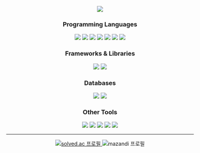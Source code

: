 <!-- header -->
<p align="center">
  <img src="https://capsule-render.vercel.app/api?type=waving&color=0:fdf4e7,100:fdebfa&height=200&text=Sujin%20Yoon&fontColor=736d6c&section=header&fontAlignY=36&fontSize=30"/>
</p>
<!-- e1f5fe -->
<!-- &animation=twinkling -->


<!-- 기술 스택 뱃지 -->
<div align="center">
  <h3>Programming Languages</h3>
  <p>
    <img src="https://img.shields.io/badge/C-00599C?style=flat&logo=c&logoColor=white" />
    <img src="https://img.shields.io/badge/C++-00599C?style=flat&logo=c%2B%2B&logoColor=white" />
    <img src="https://img.shields.io/badge/Java-007396?style=flat&logo=java&logoColor=white" />
    <img src="https://img.shields.io/badge/Python-3776AB?style=flat&logo=python&logoColor=white" />
    <img src="https://img.shields.io/badge/HTML5-E34F26?style=flat&logo=html5&logoColor=white" />
    <img src="https://img.shields.io/badge/CSS3-1572B6?style=flat&logo=css3&logoColor=white" />
    <img src="https://img.shields.io/badge/JavaScript-F7DF1E?style=flat&logo=javascript&logoColor=black" />
  </p>
</div>

<div align="center">
  <h3>Frameworks & Libraries</h3>
  <p>
    <img src="https://img.shields.io/badge/Django-092E20?style=flat&logo=django&logoColor=white" />
    <img src="https://img.shields.io/badge/Spring-6DB33F?style=flat&logo=spring&logoColor=white" />
    <!--<img src="https://img.shields.io/badge/React-20232A?style=flat&logo=react&logoColor=61DAFB" />-->
    <!--<img src="https://img.shields.io/badge/FastAPI-005571?style=flat&logo=fastapi&logoColor=white" />-->
  </p>
</div>

<div align="center">
  <h3>Databases</h3>
  <p>
    <img src="https://img.shields.io/badge/MySQL-4479A1?style=flat&logo=mysql&logoColor=white" />
    <img src="https://img.shields.io/badge/SQLite-07405E?style=flat&logo=sqlite&logoColor=white" />
  </p>
</div>

<!--<h3>Deployment & DevOps Tools</h3>-->
<p align="left">
  <!--<img src="https://img.shields.io/badge/Render-46E3B7?style=flat&logo=render&logoColor=white" />-->
  <!--<img src="https://img.shields.io/badge/AWS-232F3E?style=flat&logo=amazonaws&logoColor=white" />-->
  <!--<img src="https://img.shields.io/badge/Firebase-039BE5?style=flat&logo=firebase&logoColor=white" />-->
  <!--<img src="https://img.shields.io/badge/Supabase-3ECF8E?style=flat&logo=supabase&logoColor=white" />-->
  <!--<img src="https://img.shields.io/badge/GitHub_Pages-121013?style=flat&logo=github&logoColor=white" />-->
  <!--<img src="https://img.shields.io/badge/Docker-2496ED?style=flat&logo=docker&logoColor=white" />-->
</p>

<!-- <h3>Development Environments</h3> -->
<!-- <p align="left"> -->
  <!-- <img src="https://img.shields.io/badge/IntelliJ%20IDEA-000000?style=flat&logo=intellij-idea&logoColor=white" /> -->
  <!-- <img src="https://img.shields.io/badge/PyCharm-000000?style=flat&logo=pycharm&logoColor=white" /> -->
  <!-- <img src="https://img.shields.io/badge/Vim-11AB00?style=flat&logo=vim&logoColor=white" /> -->
  <!-- <img src="https://img.shields.io/badge/Visual%20Studio%20Code-0078D7?style=flat&logo=visual-studio-code&logoColor=white" /> -->
  <!-- <img src="https://img.shields.io/badge/Visual%20Studio-5C2D91?style=flat&logo=visual-studio&logoColor=white" /> -->
  <!-- <img src="https://img.shields.io/badge/Jupyter-FA0F00?style=flat&logo=jupyter&logoColor=white" /> -->
<!-- </p> -->

<!-- <h3>Design Tools</h3> -->
<!-- <p align="left"> -->
  <!-- <img src="https://img.shields.io/badge/ClipStudioPaint-CFD3D3?style=flat&logo=ClipStudioPaint&logoColor=white" /> -->
  <!-- <img src="https://img.shields.io/badge/Adobe%20Photoshop-31A8FF?style=flat&logo=adobe%20photoshop&logoColor=white" /> -->
  <!-- <img src="https://img.shields.io/badge/Figma-F24E1E?style=flat&logo=figma&logoColor=white" /> -->
  <!-- <img src="https://img.shields.io/badge/Canva-00C4CC?style=flat&logo=canva&logoColor=white" /> -->
<!-- </p> -->

<div align="center">
  <h3>Other Tools</h3>
  <p>
    <img src="https://img.shields.io/badge/Arduino-00979D?style=flat&logo=arduino&logoColor=white" />
    <img src="https://img.shields.io/badge/Gradle-02303A?style=flat&logo=gradle&logoColor=white" />
    <img src="https://img.shields.io/badge/Notion-000000?style=flat&logo=notion&logoColor=white" />
    <img src="https://img.shields.io/badge/Postman-FF6C37?style=flat&logo=postman&logoColor=white" />
    <img src="https://img.shields.io/badge/Swagger-39A5DC?style=flat&logo=swagger&logoColor=white" />
  </p>
</div>


<!-- GitHub stats -->
<!-- <p align="left"> -->
  <!-- <img src="https://github-readme-stats.vercel.app/api?username=s90d221&show_icons=true&locale=en" alt="s90d221" /> -->
  <!-- <img src="https://github-readme-stats.vercel.app/api?username=s90d221&show_icons=true&include_all_commits=true&hide_border=true&bg_color=30,9abed9,e3ddee&title_color=fff&text_color=fff&icon_color=fff" alt="s90d221"/> -->
  
  <!-- GitHub 활동 그래프 -->
  <!-- <img src="https://github-readme-activity-graph.vercel.app/graph?username=s90d221&bg_color=f7f9fc&color=3d3d3d&line=3e89df&point=2859ad&area=true&area_color=3e89df&hide_border=true" width=80%/> -->
<!-- </p> -->

<!-- Most used languages -->
<!-- <p align="center"> -->
  <!-- <img src="https://github-readme-stats.vercel.app/api/top-langs/?username=s90d221&layout=compact&hide_border=true&bg_color=30,e3ddee,9abed9&title_color=fff&text_color=fff&icon_color=fff&hide=scss,css,ejs,html" alt="Top Langs"/> -->
<!-- </p> -->

---

<!-- Baekjoon stats -->
<div align="center">
  <a href="https://solved.ac/s90d221">
    <img src="http://mazassumnida.wtf/api/v2/generate_badge?boj=s90d221" alt="solved.ac 프로필"/>
  </a>
  <img src="http://mazandi.herokuapp.com/api?handle=s90d221&theme=warm" alt="mazandi 프로필"/>
</div>
